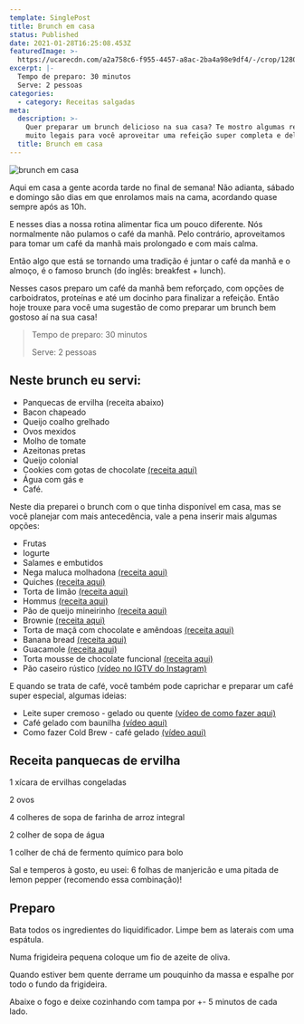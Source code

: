 ```yaml
---
template: SinglePost
title: Brunch em casa
status: Published
date: 2021-01-28T16:25:08.453Z
featuredImage: >-
  https://ucarecdn.com/a2a758c6-f955-4457-a8ac-2ba4a98e9df4/-/crop/1280x829/0,0/-/preview/
excerpt: |-
  Tempo de preparo: 30 minutos 
  Serve: 2 pessoas
categories:
  - category: Receitas salgadas
meta:
  description: >-
    Quer preparar um brunch delicioso na sua casa? Te mostro algumas receitas
    muito legais para você aproveitar uma refeição super completa e deliciosa :)
  title: Brunch em casa
---
```

![brunch em casa](https://ucarecdn.com/07cca0ca-8bf3-4d6b-8df9-a62d28955a5e/-/crop/1280x831/0,0/-/preview/)

Aqui em casa a gente acorda tarde no final de semana! Não adianta, sábado e domingo são dias em que enrolamos mais na cama, acordando quase sempre após as 10h.

E nesses dias a nossa rotina alimentar fica um pouco diferente. Nós normalmente não pulamos o café da manhã. Pelo contrário, aproveitamos para tomar um café da manhã mais prolongado e com mais calma.

Então algo que está se tornando uma tradição é juntar o café da manhã e o almoço, é o famoso brunch (do inglês: breakfest + lunch). 

Nesses casos preparo um café da manhã bem reforçado, com opções de carboidratos, proteínas e até um docinho para finalizar a refeição. Então hoje trouxe para você uma sugestão de como preparar um brunch bem gostoso aí na sua casa!

> Tempo de preparo: 30 minutos
>
> Serve: 2 pessoas

## Neste brunch eu servi:

* Panquecas de ervilha (receita abaixo)
* Bacon chapeado
* Queijo coalho grelhado
* Ovos mexidos
* Molho de tomate
* Azeitonas pretas
* Queijo colonial
* Cookies com gotas de chocolate [(receita aqui)](https://paolafabeni.com/posts/cookie-caramelado/)
* Água com gás e 
* Café.

Neste dia preparei o brunch com o que tinha disponível em casa, mas se você planejar com mais antecedência, vale a pena inserir mais algumas opções:

* Frutas
* Iogurte
* Salames e embutidos
* Nega maluca molhadona [(receita aqui)](https://paolafabeni.com/posts/nega-maluca-molhadona/)
* Quiches [(receita aqui)](https://paolafabeni.com/posts/quiches/)
* Torta de limão [(receita aqui)](https://paolafabeni.com/posts/torta-de-limao/)
* Hommus [(receita aqui)](https://paolafabeni.com/posts/como-fazer-hommus/)
* Pão de queijo mineirinho [(receita aqui)](https://paolafabeni.com/posts/pao-de-queijo-da-marcella/)
* Brownie [(receita aqui)](https://paolafabeni.com/posts/brownie/)
* Torta de maçã com chocolate e amêndoas [(receita aqui)](https://paolafabeni.com/posts/torta-de-maca-com-chocolate-e-amendoas/)
* Banana bread [(receita aqui)](https://paolafabeni.com/posts/banana-bread-da-raiza-costa/)
* Guacamole [(receita aqui)](https://paolafabeni.com/posts/guacamole/)
* Torta mousse de chocolate funcional [(receita aqui)](https://paolafabeni.com/posts/torta-mousse-de-chocolate-funcional/)
* Pão caseiro rústico [(vídeo no IGTV do Instagram)](https://www.instagram.com/tv/CD2Atgrl8a9/?utm_source=ig_web_copy_link)

E quando se trata de café, você também pode caprichar e preparar um café super especial, algumas ideias:

* Leite super cremoso - gelado ou quente [(vídeo de como fazer aqui)](https://www.instagram.com/p/CJ_8puoFY94/?utm_source=ig_web_copy_link)
* Café gelado com baunilha [(vídeo aqui)](https://www.instagram.com/p/CJJzgujl-l5/?utm_source=ig_web_copy_link)
* Como fazer Cold Brew - café gelado [(vídeo aqui)](https://www.instagram.com/p/CI8nWbUFIzt/?utm_source=ig_web_copy_link)

## Receita panquecas de ervilha

1 xícara de ervilhas congeladas

2 ovos

4 colheres de sopa de farinha de arroz integral

2 colher de sopa de água

1 colher de chá de fermento químico para bolo

Sal e temperos à gosto, eu usei: 6 folhas de manjericão e uma pitada de lemon pepper (recomendo essa combinação)!



## Preparo

Bata todos os ingredientes do liquidificador. Limpe bem as laterais com uma espátula.

Numa frigideira pequena coloque um fio de azeite de oliva.

Quando estiver bem quente derrame um pouquinho da massa e espalhe por todo o fundo da frigideira.

Abaixe o fogo e deixe cozinhando com tampa por +- 5 minutos de cada lado.
